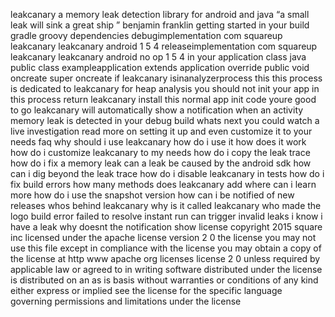 leakcanary a memory leak detection library for android and java “a small leak will sink a great ship ” benjamin franklin getting started in your build gradle groovy dependencies debugimplementation com squareup leakcanary leakcanary android 1 5 4 releaseimplementation com squareup leakcanary leakcanary android no op 1 5 4 in your application class java public class exampleapplication extends application override public void oncreate super oncreate if leakcanary isinanalyzerprocess this this process is dedicated to leakcanary for heap analysis you should not init your app in this process return leakcanary install this normal app init code youre good to go leakcanary will automatically show a notification when an activity memory leak is detected in your debug build whats next you could watch a live investigation read more on setting it up and even customize it to your needs faq why should i use leakcanary how do i use it how does it work how do i customize leakcanary to my needs how do i copy the leak trace how do i fix a memory leak can a leak be caused by the android sdk how can i dig beyond the leak trace how do i disable leakcanary in tests how do i fix build errors how many methods does leakcanary add where can i learn more how do i use the snapshot version how can i be notified of new releases whos behind leakcanary why is it called leakcanary who made the logo build error failed to resolve instant run can trigger invalid leaks i know i have a leak why doesnt the notification show license copyright 2015 square inc licensed under the apache license version 2 0 the license you may not use this file except in compliance with the license you may obtain a copy of the license at http www apache org licenses license 2 0 unless required by applicable law or agreed to in writing software distributed under the license is distributed on an as is basis without warranties or conditions of any kind either express or implied see the license for the specific language governing permissions and limitations under the license
